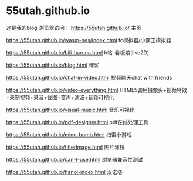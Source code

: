 # 55utah.github.io
这是我的blog
浏览器访问：
https://55utah.github.io/  主页

https://55utah.github.io/wasm-nes/index.html fc模拟器/小霸王模拟器

https://55utah.github.io/bili-haruna.html  b站-看板娘(live2D)

https://55utah.github.io/blog.html  博客

https://55utah.github.io/chat-in-video.html 
视频聊天chat with friends

https://55utah.github.io/video-everything.html 
HTML5调用摄像头+视频特效+录制视频+录音+截图+变声+滤波+音频可视化

https://55utah.github.io/visual-music.html
音乐可视化

https://55utah.github.io/pdf-designer.html
pdf在线处理工具

https://55utah.github.io/mine-bomb.html
扫雷小游戏

https://55utah.github.io/filterImage.html
图片滤镜

https://55utah.github.io/can-I-use.html
浏览器兼容性测试

https://55utah.github.io/hanoi-index.html
汉诺塔
